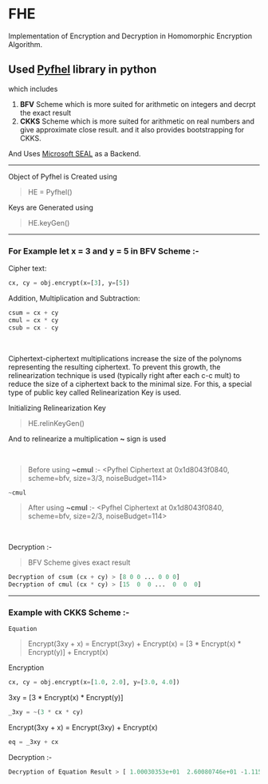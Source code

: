 # FHE
Implementation of Encryption and Decryption in Homomorphic Encryption Algorithm.

## Used [Pyfhel](https://github.com/ibarrond/Pyfhel) library in python 

which includes 
1) **BFV** Scheme which is more suited for arithmetic on integers and decrpt the exact result
2) **CKKS** Scheme which is more suited for arithmetic on real numbers and give approximate close result. 
and it also provides bootstrapping for CKKS.

And Uses [Microsoft SEAL](https://github.com/microsoft/SEAL) as a Backend.

---

Object of Pyfhel is Created using
> HE = Pyfhel()

Keys are Generated using
> HE.keyGen()

---


### For Example let **x = 3** and **y = 5** in BFV Scheme :-
Cipher text:

```python
cx, cy = obj.encrypt(x=[3], y=[5])
```

Addition, Multiplication and Subtraction:
```python
csum = cx + cy
cmul = cx * cy
csub = cx - cy
```

<br>
<p> Ciphertext-ciphertext multiplications increase the size of the polynoms 
representing the resulting ciphertext. To prevent this growth, the 
relinearization technique is used (typically right after each c-c mult) to 
reduce the size of a ciphertext back to the minimal size.
For this, a special type of public key called Relinearization Key is used.

Initializing Relinearization Key
> HE.relinKeyGen() 
  
And to relinearize a multiplication **~** sign is used
</p>
</br>



> Before using **~cmul** :- <Pyfhel Ciphertext at 0x1d8043f0840, scheme=bfv, size=3/3, noiseBudget=114>

```python
~cmul
```

> After using **~cmul** :- <Pyfhel Ciphertext at 0x1d8043f0840, scheme=bfv, size=2/3, noiseBudget=114>

<br>

Decryption :-
> BFV Scheme gives exact result
```python
Decryption of csum (cx + cy) > [8 0 0 ... 0 0 0]
Decryption of cmul (cx * cy) > [15  0  0 ...  0  0  0]
```

---

### Example with CKKS Scheme :-
`Equation`
> Encrypt(3xy + x) = Encrypt(3xy) + Encrypt(x) = [3 * Encrypt(x) * Encrypt(y)] + Encrypt(x)

Encryption
```python
cx, cy = obj.encrypt(x=[1.0, 2.0], y=[3.0, 4.0])
```

3xy = [3 * Encrypt(x) * Encrypt(y)]
```python
_3xy = ~(3 * cx * cy)
```

Encrypt(3xy + x) = Encrypt(3xy) + Encrypt(x)
```python
eq = _3xy + cx
```

Decryption :-
```python
Decryption of Equation Result > [ 1.00030353e+01  2.60080746e+01 -1.11561587e-06 ... -1.15990726e-06 1.18289616e-06 -2.16752571e-06]
```
